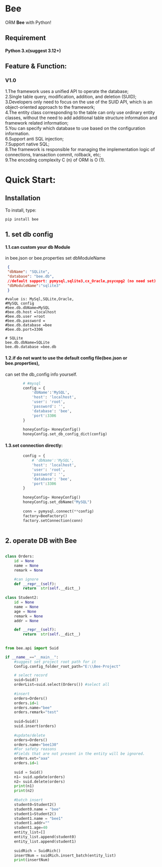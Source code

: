 Bee
=========
ORM **Bee** with Python!  

## Requirement  
#### Python 3.x(suggest 3.12+)   

## Feature & Function:  
### **V1.0**  
1.The framework uses a unified API to operate the database;  
2.Single table query, modification, addition, and deletion (SUID);  
3.Developers only need to focus on the use of the SUID API, which is an object-oriented approach to the framework;  
4.The entity class corresponding to the table can only use ordinary entity classes, without the need to add additional table structure information and framework related information;  
5.You can specify which database to use based on the configuration information.  
6.Support anti SQL injection;  
7.Support native SQL;  
8.The framework is responsible for managing the implementation logic of connections, transaction commit, rollback, etc;  
9.The encoding complexity C (n) of ORM is O (1).  

Quick Start:
=========	
## Installation  
To install, type: 

```shell
pip install bee
```


## 1. set db config  
#### 1.1.can custom your db Module  
in bee.json or bee.properties set dbModuleName  

```json
 {
 "dbName": "SQLite",  
 "database": "bee.db", 
 //default support: pymysql,sqlite3,cx_Oracle,psycopg2 (no need set)
 "dbModuleName":"sqlite3"
 }
 ```
 
 ```properties
 #value is: MySql,SQLite,Oracle,
#MySQL config
#bee.db.dbName=MySQL
#bee.db.host =localhost
#bee.db.user =root
#bee.db.password =
#bee.db.database =bee
#bee.db.port=3306

# SQLite
bee.db.dbName=SQLite
bee.db.database =bee.db
 ```
 
#### 1.2.if do not want to use the default config file(bee.json or bee.properties),  
can set the db_config info yourself.  

```python
        # #mysql
        config = {  
            'dbName':'MySQL',
            'host': 'localhost',
            'user': 'root',
            'password': '',
            'database': 'bee',
            'port':3306
        }
        
        honeyConfig= HoneyConfig()
        honeyConfig.set_db_config_dict(config)

```

#### 1.3.set connection directly:  

```python
        config = {  
            # 'dbName':'MySQL',
            'host': 'localhost',
            'user': 'root',
            'password': '',
            'database': 'bee',
            'port':3306
        }
        
        honeyConfig= HoneyConfig()
        honeyConfig.set_dbName("MySQL")
        
        conn = pymysql.connect(**config)
        factory=BeeFactory()
        factory.setConnection(conn)
        
```

## 2. operate DB with Bee

```python

class Orders:
    id = None  
    name = None 
    remark = None

    #can ignore
    def __repr__(self):  
        return  str(self.__dict__)
        
class Student2:
    id = None
    name = None 
    age = None  
    remark = None
    addr = None

    def __repr__(self): 
        return  str(self.__dict__)
        
        
from bee.api import Suid

if __name__=="__main__":
    #suggest set project root path for it
    Config.config_folder_root_path="E:\\Bee-Project"

    # select record
    suid=Suid()
    orderList=suid.select(Orders()) #select all
    
    #insert    
    orders=Orders()
    orders.id=1
    orders.name="bee"
    orders.remark="test"
    
    suid=Suid()
    suid.insert(orders)
    
    #update/delete
    orders=Orders()
    orders.name="bee130"
    #For safety reasons
    #Fields that are not present in the entity will be ignored.
    orders.ext="aaa"  
    orders.id=1
    
    suid = Suid()
    n1= suid.update(orders)
    n2= suid.delete(orders)
    print(n1)
    print(n2)
    
    #batch insert
    student0=Student2()
    student0.name = "bee"
    student1=Student2()
    student1.name = "bee1"
    student1.addr=""
    student1.age=40
    entity_list=[]
    entity_list.append(student0)
    entity_list.append(student1)
    
    suidRich = SuidRich()
    insertNum = suidRich.insert_batch(entity_list)
    print(insertNum)

```
